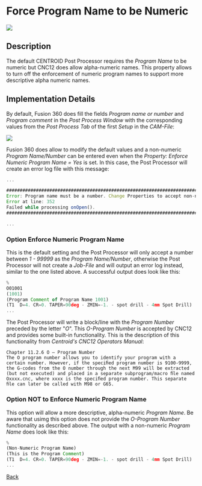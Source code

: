 # Force Program Name to be Numeric

![](/images/pp011.PNG)

## Description
The default CENTROID Post Processor requires the *Program Name* to be numeric but CNC12 does allow alpha-numeric names. This property allows to turn off the enforcement of numeric program names to support more descriptive alpha numeric names.

## Implementation Details
By default, Fusion 360 does fill the fields *Program name or number* and *Program comment* in the *Post Process Window* with the corresponding values from the *Post Process Tab*  of the first *Setup* in the *CAM-File*:

![](/images/pp012.PNG)

Fusion 360 does allow to modify the default values and a non-numeric *Program Name/Number* can be entered even when the *Property: Enforce Numeric Program Name = Yes* is set. In this case, the Post Processor will create an error log file with this message:

```javascript
...

###############################################################################
Error: Program name must be a number. Change Properties to accept non-numeric Program Names
Error at line: 352
Failed while processing onOpen().
###############################################################################

...
```

### Option Enforce Numeric Program Name
This is the default setting and the Post Processor will only accept a number between *1 - 99999* as the *Program Name/Number*, otherwise the Post Processor will not create a *Job-File* and will output an error log instead, similar to the one listed above. A successful output does look like this:

```javascript
%
O01001
(1001)
(Program Comment of Program Name 1001)
(T1  D=4. CR=0. TAPER=90deg - ZMIN=-1. - spot drill - 4mm Spot Drill)
...

```

The Post Processor will write a block/line with the *Program Number* preceded by the letter "*O*". This *O-Program Number* is accepted by CNC12 and provides some built-in functionality. This is the description of this functionality from *Centroid's CNC12 Operators Manual*:

```
Chapter 11.2.6 O — Program Number
The O program number allows you to identify your program with a certain number. However, if the speciﬁed program number is 9100-9999, the G-codes from the O number through the next M99 will be extracted (but not executed) and placed in a separate subprogram/macro ﬁle named Oxxxx.cnc, where xxxx is the speciﬁed program number. This separate ﬁle can later be called with M98 or G65.
```

### Option NOT to Enforce Numeric Program Name
This option will allow a more descriptive, alpha-numeric *Program Name*. Be aware that usimg this option does not provide the *O-Program Number* functionality as described above. The output with a non-numeric *Program Name* does look like this:

```javascript
%
(Non-Numeric Program Name)
(This is the Program Comment)
(T1  D=4. CR=0. TAPER=90deg - ZMIN=-1. - spot drill - 4mm Spot Drill)
...

```


[Back](index.md)